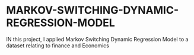 # MARKOV-SWITCHING-DYNAMIC-REGRESSION-MODEL
IN this project, I applied Markov Switching Dynamic Regression Model to a dataset relating to finance and Economics
